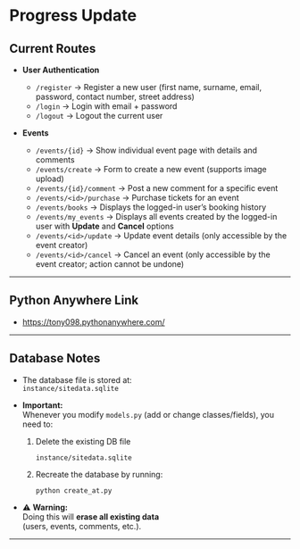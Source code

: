 # Progress Update

## Current Routes

- **User Authentication**

  - `/register` → Register a new user (first name, surname, email, password, contact number, street address)
  - `/login` → Login with email + password
  - `/logout` → Logout the current user

- **Events**
  - `/events/{id}` → Show individual event page with details and comments
  - `/events/create` → Form to create a new event (supports image upload)
  - `/events/{id}/comment` → Post a new comment for a specific event
  - `/events/<id>/purchase` → Purchase tickets for an event
  - `/events/books` → Displays the logged-in user’s booking history
  - `/events/my_events` → Displays all events created by the logged-in user with **Update** and **Cancel** options
  - `/events/<id>/update` → Update event details (only accessible by the event creator)
  - `/events/<id>/cancel` → Cancel an event (only accessible by the event creator; action cannot be undone)

---

## Python Anywhere Link

- https://tony098.pythonanywhere.com/

---

## Database Notes

- The database file is stored at:  
  `instance/sitedata.sqlite`

- **Important:**  
  Whenever you modify `models.py` (add or change classes/fields), you need to:

  1. Delete the existing DB file
     ```
     instance/sitedata.sqlite
     ```
  2. Recreate the database by running:
     ```
     python create_at.py
     ```

- ⚠️ **Warning:**  
  Doing this will **erase all existing data**  
  (users, events, comments, etc.).

---
